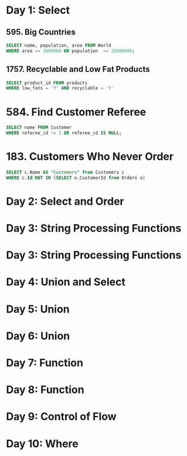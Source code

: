 # Day 1: Select

## 595. Big Countries

```sql
SELECT name, population, area FROM World 
WHERE area >= 3000000 OR population  >= 25000000;
```

## 1757. Recyclable and Low Fat Products

```sql
SELECT product_id FROM products 
WHERE low_fats = 'Y' AND recyclable = 'Y'
```

# 584. Find Customer Referee

```sql
SELECT name FROM Customer
WHERE referee_id != 2 OR referee_id IS NULL;
```

# 183. Customers Who Never Order

```sql
SELECT c.Name AS "Customers" from Customers c
WHERE c.Id NOT IN (SELECT o.CustomerId from Orders o)
```

# Day 2: Select and Order

# Day 3: String Processing Functions

# Day 3: String Processing Functions

# Day 4: Union and Select

# Day 5: Union 

# Day 6: Union

# Day 7: Function

# Day 8: Function

# Day 9: Control of Flow

# Day 10: Where


